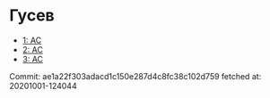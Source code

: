 # Гусев
- [1: AC](1.md)
- [2: AC](2.md)
- [3: AC](3.md)

Commit: ae1a22f303adacd1c150e287d4c8fc38c102d759
 fetched at: 20201001-124044
